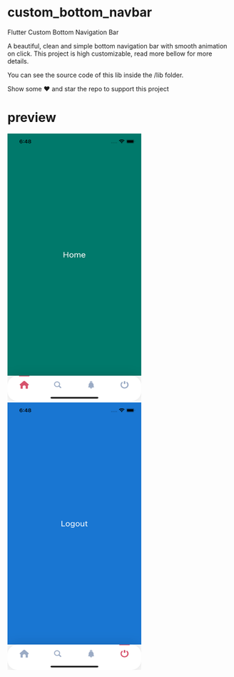 # custom_bottom_navbar

Flutter Custom Bottom Navigation Bar

A beautiful, clean and simple bottom navigation bar with smooth animation on click. This project is high customizable, read more bellow for more details.

You can see the source code of this lib inside the /lib folder.

Show some ❤️ and star the repo to support this project

<!-- ![](image/screenshot.png width="100") -->

# preview
<p align="left">
  <img width="300" height="600" src="https://raw.githubusercontent.com/moeenchanna/custom_bottom_navbar/main/images/ss1.png">
<!--   <img width="300" height="600" src="https://raw.githubusercontent.com/moeenchanna/custom_bottom_navbar/main/images/ss2.png"> -->
<!--    <img width="300" height="600" src="https://raw.githubusercontent.com/moeenchanna/custom_bottom_navbar/main/images/ss3.png"> -->
   <img width="300" height="600" src="https://raw.githubusercontent.com/moeenchanna/custom_bottom_navbar/main/images/ss4.png">
</p>



